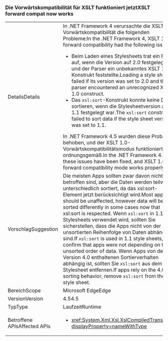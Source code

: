 ### <a name="xslt-forward-compat-now-works"></a><span data-ttu-id="78ec2-101">Die Vorwärtskompatibilität für XSLT funktioniert jetzt</span><span class="sxs-lookup"><span data-stu-id="78ec2-101">XSLT forward compat now works</span></span>

|   |   |
|---|---|
|<span data-ttu-id="78ec2-102">Details</span><span class="sxs-lookup"><span data-stu-id="78ec2-102">Details</span></span>|<span data-ttu-id="78ec2-103">In .NET Framework 4 verursachte die XSLT 1.0-Vorwärtskompatibilität die folgenden Probleme:</span><span class="sxs-lookup"><span data-stu-id="78ec2-103">In the .NET Framework 4, XSLT 1.0 forward compatibility had the following issues:</span></span><ul><li><span data-ttu-id="78ec2-104">Beim Laden eines Stylesheets trat ein Fehler auf, wenn die Version auf 2.0 festgelegt war und der Parser ein unbekanntes XSLT 1.0-Konstrukt feststellte.</span><span class="sxs-lookup"><span data-stu-id="78ec2-104">Loading a style sheet failed if its version was set to 2.0 and the parser encountered an unrecognized XSLT 1.0 construct.</span></span></li><li><span data-ttu-id="78ec2-105">Das <code>xsl:sort</code>-Konstrukt konnte keine Daten sortieren, wenn die Stylesheetversion auf 1.1 festgelegt war.</span><span class="sxs-lookup"><span data-stu-id="78ec2-105">The <code>xsl:sort</code> construct failed to sort data if the style sheet version was set to 1.1.</span></span></li></ul><span data-ttu-id="78ec2-106">In .NET Framework 4.5 wurden diese Probleme behoben, und der XSLT 1.0-Vorwärtskompatibilitätsmodus funktioniert ordnungsgemäß.</span><span class="sxs-lookup"><span data-stu-id="78ec2-106">In the .NET Framework 4.5, these issues have been fixed, and XSLT 1.0 forward compatibility mode works properly.</span></span>|
|<span data-ttu-id="78ec2-107">Vorschlag</span><span class="sxs-lookup"><span data-stu-id="78ec2-107">Suggestion</span></span>|<span data-ttu-id="78ec2-108">Die meisten Apps sollten zwar davon nicht betroffen sind, aber die Daten werden teilweise unterschiedlich sortiert, da das xsl:sort-Element jetzt berücksichtigt wird.</span><span class="sxs-lookup"><span data-stu-id="78ec2-108">Most apps should be unaffected, however data will be sorted differently in some cases now that xsl:sort is respected.</span></span> <span data-ttu-id="78ec2-109">Wenn <code>xsl:sort</code> in 1.1-Stylesheets verwendet wird, sollten Sie sicherstellen, dass die Apps nicht von der unsortierten Reihenfolge von Daten abhängig sind.</span><span class="sxs-lookup"><span data-stu-id="78ec2-109">If <code>xsl:sort</code> is used in 1.1 style sheets, confirm that apps were not depending on the unsorted order of data.</span></span> <span data-ttu-id="78ec2-110">Wenn Apps von dem in Version 4.0 enthaltenen Sortierverhalten abhängig ist, sollten Sie <code>xsl:sort</code> aus dem Stylesheet entfernen.</span><span class="sxs-lookup"><span data-stu-id="78ec2-110">If apps rely on the 4.0 sorting behavior, remove <code>xsl:sort</code> from the style sheet.</span></span>|
|<span data-ttu-id="78ec2-111">Bereich</span><span class="sxs-lookup"><span data-stu-id="78ec2-111">Scope</span></span>|<span data-ttu-id="78ec2-112">Microsoft Edge</span><span class="sxs-lookup"><span data-stu-id="78ec2-112">Edge</span></span>|
|<span data-ttu-id="78ec2-113">Version</span><span class="sxs-lookup"><span data-stu-id="78ec2-113">Version</span></span>|<span data-ttu-id="78ec2-114">4.5</span><span class="sxs-lookup"><span data-stu-id="78ec2-114">4.5</span></span>|
|<span data-ttu-id="78ec2-115">Typ</span><span class="sxs-lookup"><span data-stu-id="78ec2-115">Type</span></span>|<span data-ttu-id="78ec2-116">Laufzeit</span><span class="sxs-lookup"><span data-stu-id="78ec2-116">Runtime</span></span>|
|<span data-ttu-id="78ec2-117">Betroffene APIs</span><span class="sxs-lookup"><span data-stu-id="78ec2-117">Affected APIs</span></span>|<ul><li><xref:System.Xml.Xsl.XslCompiledTransform?displayProperty=nameWithType></li></ul>|

